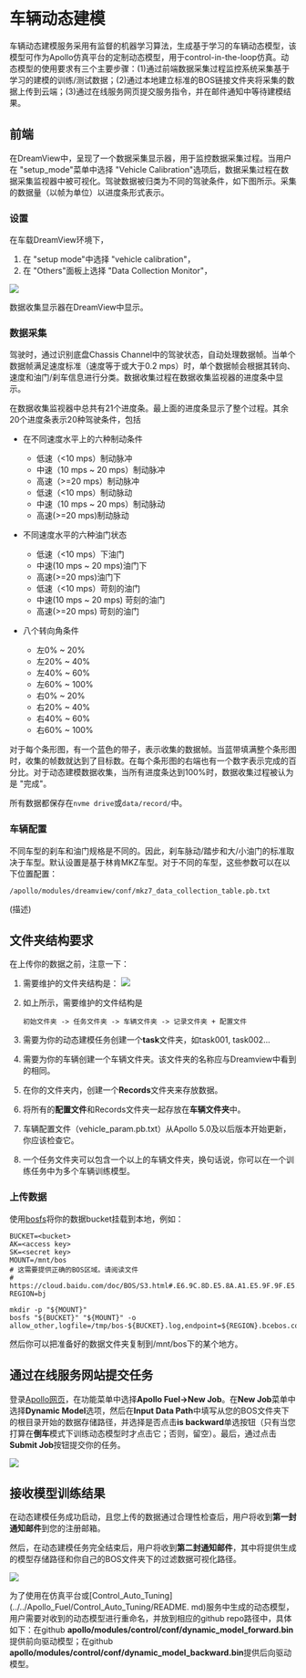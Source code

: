 # 车辆动态建模

车辆动态建模服务采用有监督的机器学习算法，生成基于学习的车辆动态模型，该模型可作为Apollo仿真平台的定制动态模型，用于control-in-the-loop仿真。动态模型的使用要求有三个主要步骤：(1)通过前端数据采集过程监控系统采集基于学习的建模的训练/测试数据；(2)通过本地建立标准的BOS链接文件夹将采集的数据上传到云端；(3)通过在线服务网页提交服务指令，并在邮件通知中等待建模结果。

<!-- # Table of Contents 1\. [Frontend](#frontend) 2\. [Data](#data) - [Upload Tool](#upload) - [Download Tool](#download) 3\. [Visulization](#visulization) -->

## 前端

在DreamView中，呈现了一个数据采集显示器，用于监控数据采集过程。当用户在 "setup_mode"菜单中选择 "Vehicle Calibration"选项后，数据采集过程在数据采集监视器中被可视化。驾驶数据被归类为不同的驾驶条件，如下图所示。采集的数据量（以帧为单位）以进度条形式表示。

### 设置

在车载DreamView环境下，

1. 在 "setup mode"中选择 "vehicle calibration"，
2. 在 "Others"面板上选择 "Data Collection Monitor"，

![](images/calibration_table.png)

数据收集显示器在DreamView中显示。

### 数据采集

驾驶时，通过识别底盘Chassis Channel中的驾驶状态，自动处理数据帧。当单个数据帧满足速度标准（速度等于或大于0.2 mps）时，单个数据帧会根据其转向、速度和油门/刹车信息进行分类。数据收集过程在数据收集监视器的进度条中显示。

在数据收集监视器中总共有21个进度条。最上面的进度条显示了整个过程。其余20个进度条表示20种驾驶条件，包括

- 在不同速度水平上的六种制动条件

  - 低速（<10 mps）制动脉冲
  - 中速（10 mps ~ 20 mps）制动脉冲
  - 高速（>=20 mps）制动脉冲
  - 低速（<10 mps）制动脉动
  - 中速（10 mps ~ 20 mps）制动脉动
  - 高速(>=20 mps)制动脉动

- 不同速度水平的六种油门状态

  - 低速（<10 mps）下油门
  - 中速(10 mps ~ 20 mps)油门下
  - 高速(>=20 mps)油门下
  - 低速（<10 mps）苛刻的油门
  - 中速(10 mps ~ 20 mps) 苛刻的油门
  - 高速(>=20 mps) 苛刻的油门

- 八个转向角条件

  - 左0% ~ 20%
  - 左20% ~ 40%
  - 左40% ~ 60%
  - 左60% ~ 100%
  - 右0% ~ 20%
  - 右20% ~ 40%
  - 右40% ~ 60%
  - 右60% ~ 100%

对于每个条形图，有一个蓝色的带子，表示收集的数据帧。当蓝带填满整个条形图时，收集的帧数就达到了目标数。在每个条形图的右端也有一个数字表示完成的百分比。对于动态建模数据收集，当所有进度条达到100%时，数据收集过程被认为是 "完成"。

所有数据都保存在`nvme drive`或`data/record/`中。

### 车辆配置

不同车型的刹车和油门规格是不同的。因此，刹车脉动/踏步和大/小油门的标准取决于车型。默认设置是基于林肯MKZ车型。对于不同的车型，这些参数可以在以下位置配置：

```
/apollo/modules/dreamview/conf/mkz7_data_collection_table.pb.txt
```

(描述)


## 文件夹结构要求

在上传你的数据之前，注意一下：

1. 需要维护的文件夹结构是：
   ![](images/file_system.png)

1. 如上所示，需要维护的文件结构是
   
   ```
   初始文件夹 -> 任务文件夹 -> 车辆文件夹 -> 记录文件夹 + 配置文件
   ```
   
1. 需要为你的动态建模任务创建一个**task**文件夹，如task001, task002...

1. 需要为你的车辆创建一个车辆文件夹。该文件夹的名称应与Dreamview中看到的相同。

1. 在你的文件夹内，创建一个**Records**文件夹来存放数据。

1. 将所有的**配置文件**和Records文件夹一起存放在**车辆文件夹**中。

1. 车辆配置文件（vehicle_param.pb.txt）从Apollo 5.0及以后版本开始更新，你应该检查它。

1. 一个任务文件夹可以包含一个以上的车辆文件夹，换句话说，你可以在一个训练任务中为多个车辆训练模型。

### 上传数据

使用[bosfs](https://cloud.baidu.com/doc/BOS/BOSCLI/8.5CBOS.20FS.html)将你的数据bucket挂载到本地，例如：

```
BUCKET=<bucket>
AK=<access key>
SK=<secret key>
MOUNT=/mnt/bos
# 这需要提供正确的BOS区域。请阅读文件
# https://cloud.baidu.com/doc/BOS/S3.html#.E6.9C.8D.E5.8A.A1.E5.9F.9F.E5.90.8D
REGION=bj

mkdir -p "${MOUNT}"
bosfs "${BUCKET}" "${MOUNT}" -o allow_other,logfile=/tmp/bos-${BUCKET}.log,endpoint=${REGION}.bcebos.com,ak=${AK},sk=${SK}
```

然后你可以把准备好的数据文件夹复制到/mnt/bos下的某个地方。

## 通过在线服务网站提交任务

登录[Apollo网页](http://bce.apollo.auto/)，在功能菜单中选择**Apollo Fuel->New Job**。在**New Job**菜单中选择**Dynamic Model**选项，然后在**Input Data Path**中填写从您的BOS文件夹下的根目录开始的数据存储路径，并选择是否点击**is backward**单选按钮（只有当您打算在**倒车**模式下训练动态模型时才点击它；否则，留空）。最后，通过点击**Submit Job**按钮提交你的任务。

![](images/dynamic_model_job_submit.png)

## 接收模型训练结果

在动态建模任务成功启动，且您上传的数据通过合理性检查后，用户将收到**第一封通知邮件**到您的注册邮箱。

然后，在动态建模任务完全结束后，用户将收到**第二封通知邮件**，其中将提供生成的模型存储路径和你自己的BOS文件夹下的过滤数据可视化路径。 

![](images/dynamic_model_email.png)

为了使用在仿真平台或[Control_Auto_Tuning](../../Apollo_Fuel/Control_Auto_Tuning/README. md)服务中生成的动态模型，用户需要对收到的动态模型进行重命名，并放到相应的github repo路径中，具体如下：在github **apollo/modules/control/conf/dynamic_model_forward.bin**提供前向驱动模型；在github **apollo/modules/control/conf/dynamic_model_backward.bin**提供后向驱动模型。

